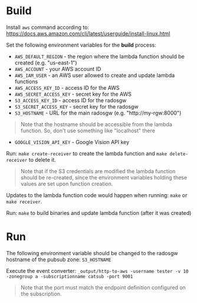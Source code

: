 # Build
Install ```aws``` command according to: https://docs.aws.amazon.com/cli/latest/userguide/install-linux.html

Set the following environment variables for the **build** process:
- ```AWS_DEFAULT_REGION``` - the region where the lambda function should be created (e.g. "us-east-1")
- ```AWS_ACCOUNT``` - your AWS account ID
- ```AWS_IAM_USER``` - an AWS user allowed to create and update lambda functions
- ```AWS_ACCESS_KEY_ID``` - access ID for the AWS
- ```AWS_SECRET_ACCESS_KEY``` - secret key for the AWS
- ```S3_ACCESS_KEY_ID``` - access ID for the radosgw
- ```S3_SECRET_ACCESS_KEY``` - secret key for the radosgw
- ```S3_HOSTNAME``` - URL for the main radosgw (e.g. "http://my-rgw:8000")
> Note that the hostname should be accessible from the lambda function. So, don't use something like "localhost" there
- ```GOOGLE_VISION_API_KEY``` - Google Vision API key

Run: ```make create-receiver``` to create the lambda function and ```make delete-receiver``` to delete it.
> Note that if the S3 credentials are modified the lambda function should be re-created, since the environment variables holding these values are set upon function creation.

Updates to the lambda function code would happen when running: ```make``` or ```make receiver```.

Run: ```make``` to build binaries and update lambda function (after it was created)

# Run
The following environment variable should be changed to the radosgw hostname of the pubsub zone: ```S3_HOSTNAME```

Execute the event converter: ```_output/http-to-aws -username tester -v 10 -zonegroup a -subscriptionname catsub -port 9001```
> Note that the port must match the endpoint definition configured on the subscription.
